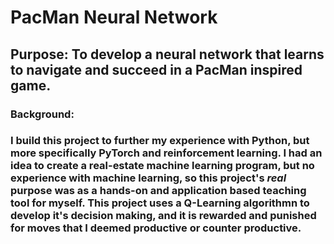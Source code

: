 # PacMan Neural Network
## Purpose: To develop a neural network that learns to navigate and succeed in a PacMan inspired game.

### Background:
### I build this project to further my experience with Python, but more specifically PyTorch and reinforcement learning. I had an idea to create a real-estate machine learning program, but no experience with machine learning, so this project's ***real*** purpose was as a hands-on and application based teaching tool for myself. This project uses a Q-Learning algorithmn to develop it's decision making, and it is rewarded and punished for moves that I deemed productive or counter productive.

